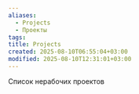 ```yaml
---
aliases:
  - Projects
  - Проекты
tags: 
title: Projects
created: 2025-08-10T06:55:04+03:00
modified: 2025-08-10T12:31:01+03:00
---
```


Список нерабочих проектов
